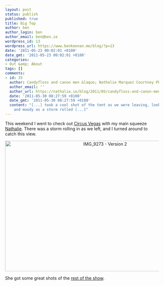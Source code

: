 ```yaml
---
layout: post
status: publish
published: true
title: Big Top
author: ben
author_login: ben
author_email: ben@ben.ie
wordpress_id: 13
wordpress_url: https://www.benkeenan.me/blog/?p=13
date: '2011-05-23 00:02:01 +0100'
date_gmt: '2011-05-23 00:02:01 +0100'
categories:
- Out &amp; About
tags: []
comments:
- id: 35
  author: Candyfloss and canon men &laquo; Nathalie Marquez Courtney Photography
  author_email: ''
  author_url: https://nathalie.ie/blog/2011/05/candyfloss-and-canon-men/
  date: '2011-05-30 08:27:59 +0100'
  date_gmt: '2011-05-30 08:27:59 +0100'
  content: "[...] took a cool shot of the tent as we were leaving, looking all mean
    and moody as a storm rolled [...]"
---
```

<p>This weekend I went to check out <a href="https://www.circusvegas.ie/">Circus Vegas</a> with my main squeeze <a href="https://www.nathalie.ie/blog">Nathalie</a>. There was a storm rolling in as we left, and I turned around to catch this view.</p>
<p style="text-align: center;"><img class="aligncenter" src="https://farm3.static.flickr.com/2672/5748274857_2581493626_z.jpg" alt="IMG_9273 - Version 2" width="640" height="427" /></p>
<p style="text-align: left;">She got some great shots of the <a href="https://nathalie.ie/blog/2011/05/candyfloss-and-canon-men/" target="_blank">rest of the show</a>.</p>
